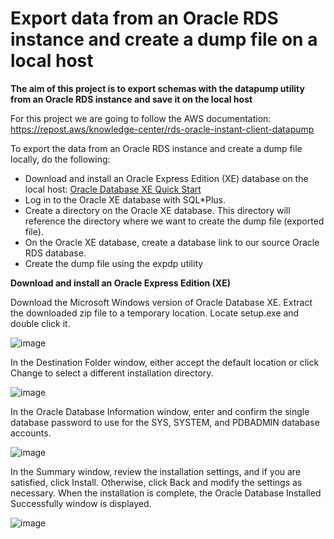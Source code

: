 # Export data from an Oracle RDS instance and create a dump file on a local host
<strong>The aim of this project is to export schemas with the datapump utility from an Oracle RDS instance and save it on the local host</strong>

For this project we are going to follow the AWS documentation: https://repost.aws/knowledge-center/rds-oracle-instant-client-datapump

To export the data from an Oracle RDS instance and create a dump file locally, do the following:
  - Download and install an Oracle Express Edition (XE) database on the local host: [Oracle Database XE Quick Start](https://www.oracle.com/za/database/technologies/appdev/xe/quickstart.html)
  - Log in to the Oracle XE database with SQL*Plus.
  - Create a directory on the Oracle XE database. This directory will reference the directory where we want to create the dump file (exported file).
  - On the Oracle XE database, create a database link to our source Oracle RDS database.
  - Create the dump file using the expdp utility

<strong>Download and install an Oracle Express Edition (XE)</strong>

Download the Microsoft Windows version of Oracle Database XE. Extract the downloaded zip file to a temporary location. Locate setup.exe and double click it.

![image](https://github.com/MyC1oudRepo/Repository/assets/151183434/f6f63d94-76df-4b52-9b3a-2f4ebb017b1a)

In the Destination Folder window, either accept the default location or click Change to select a different installation directory.

![image](https://github.com/MyC1oudRepo/Repository/assets/151183434/cbd190a9-59b7-417f-89fb-5e225420e08e)

In the Oracle Database Information window, enter and confirm the single database password to use for the SYS, SYSTEM, and PDBADMIN database accounts.

![image](https://github.com/MyC1oudRepo/Repository/assets/151183434/4c89ab4b-99c7-4993-b118-30fc6a2df6dd)

In the Summary window, review the installation settings, and if you are satisfied, click Install. Otherwise, click Back and modify the settings as necessary. When the installation is complete, the Oracle Database Installed Successfully window is displayed.

![image](https://github.com/MyC1oudRepo/Repository/assets/151183434/135aba69-101e-4124-b50e-ca899e81a222)

